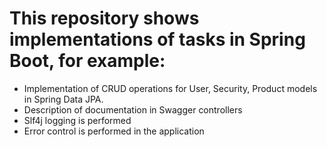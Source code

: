 # This repository shows implementations of tasks in Spring Boot, for example:

- Implementation of CRUD operations for User, Security, Product models in Spring Data JPA.
- Description of documentation in Swagger controllers
- Slf4j logging is performed
- Error control is performed in the application
